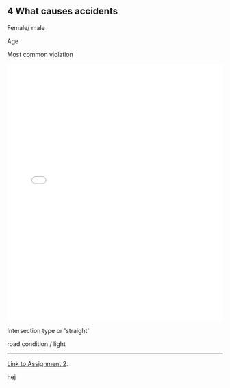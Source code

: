 ## 4 What causes accidents

Female/ male

Age

Most common violation

<iframe src="contents/ViolationType_interactive.html"
    sandbox="allow-same-origin allow-scripts"
    width="100%"
    height="600"
    scrolling="no"
    seamless="seamless"
    frameborder="0">
</iframe>

Intersection type or 'straight'

road condition / light


***

[Link to Assignment 2](new.md).

hej